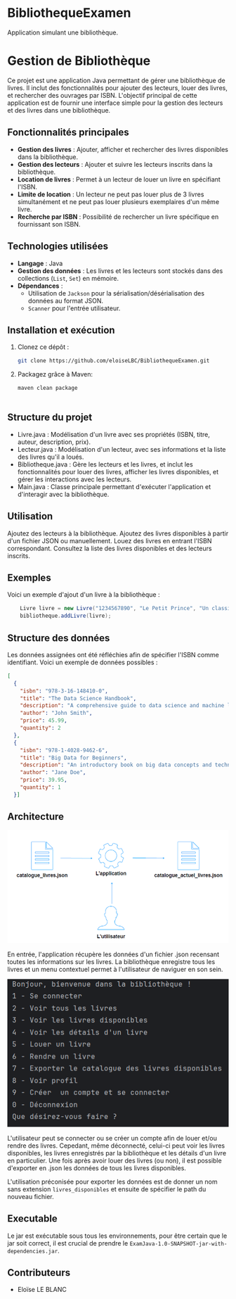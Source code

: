 # BibliothequeExamen
Application simulant une bibliothèque.

# Gestion de Bibliothèque

Ce projet est une application Java permettant de gérer une bibliothèque de livres. Il inclut des fonctionnalités pour ajouter des lecteurs, louer des livres, et rechercher des ouvrages par ISBN. L'objectif principal de cette application est de fournir une interface simple pour la gestion des lecteurs et des livres dans une bibliothèque.

## Fonctionnalités principales

- **Gestion des livres** : Ajouter, afficher et rechercher des livres disponibles dans la bibliothèque.
- **Gestion des lecteurs** : Ajouter et suivre les lecteurs inscrits dans la bibliothèque.
- **Location de livres** : Permet à un lecteur de louer un livre en spécifiant l'ISBN.
- **Limite de location** : Un lecteur ne peut pas louer plus de 3 livres simultanément et ne peut pas louer plusieurs exemplaires d'un même livre.
- **Recherche par ISBN** : Possibilité de rechercher un livre spécifique en fournissant son ISBN.

## Technologies utilisées

- **Langage** : Java
- **Gestion des données** : Les livres et les lecteurs sont stockés dans des collections (`List`, `Set`) en mémoire.
- **Dépendances** : 
  - Utilisation de `Jackson` pour la sérialisation/désérialisation des données au format JSON.
  - `Scanner` pour l'entrée utilisateur.

## Installation et exécution

1. Clonez ce dépôt :
   ```bash
   git clone https://github.com/eloiseLBC/BibliothequeExamen.git

2. Packagez grâce à Maven:
   ```bash
   maven clean package
  
## Structure du projet
* Livre.java : Modélisation d'un livre avec ses propriétés (ISBN, titre, auteur, description, prix).
* Lecteur.java : Modélisation d'un lecteur, avec ses informations et la liste des livres qu'il a loués.
* Bibliotheque.java : Gère les lecteurs et les livres, et inclut les fonctionnalités pour louer des livres, afficher les livres disponibles, et gérer les interactions avec les lecteurs.
* Main.java : Classe principale permettant d'exécuter l'application et d'interagir avec la bibliothèque.

## Utilisation
Ajoutez des lecteurs à la bibliothèque.
Ajoutez des livres disponibles à partir d'un fichier JSON ou manuellement.
Louez des livres en entrant l'ISBN correspondant.
Consultez la liste des livres disponibles et des lecteurs inscrits.

## Exemples
Voici un exemple d'ajout d'un livre à la bibliothèque :
````java
    Livre livre = new Livre("1234567890", "Le Petit Prince", "Un classique de la littérature", "Antoine de Saint-Exupéry", 15.99);
    bibliotheque.addLivre(livre);
````
    

## Structure des données
Les données assignées ont été réfléchies afin de spécifier l'ISBN comme identifiant. Voici un exemple de données possibles : 
```json
[
  {
    "isbn": "978-3-16-148410-0",
    "title": "The Data Science Handbook",
    "description": "A comprehensive guide to data science and machine learning.",
    "author": "John Smith",
    "price": 45.99,
    "quantity": 2
  },
  {
    "isbn": "978-1-4028-9462-6",
    "title": "Big Data for Beginners",
    "description": "An introductory book on big data concepts and technologies.",
    "author": "Jane Doe",
    "price": 39.95,
    "quantity": 1
  }]
```

## Architecture
<div align="center">
  <img src="img.png" alt="Description de l'image" width="700"/>
</div>
<div>
  <p>En entrée, l'application récupère les données d'un fichier .json recensant toutes les informations sur les livres. La bibliothèque enregistre tous les livres et un menu contextuel permet à l'utilisateur de naviguer en son sein.
</p>
</div>

<div align="center">
  <img src="img_1.png" alt="Description de l'image" width="700"/>
</div>
<div>
  <p>L'utilisateur peut se connecter ou se créer un compte afin de louer et/ou rendre des livres. Cepedant, même déconnecté, celui-ci peut voir les livres disponibles, les livres enregistrés par la bibliothèque et les détails d'un livre en particulier.
Une fois après avoir louer des livres (ou non), il est possible d'exporter en .json les données de tous les livres disponibles.

L'utilisation préconisée pour exporter les données est de donner un nom sans extension ``livres_disponibles`` et ensuite de spécifier le path du nouveau fichier.

</p>
</div>


## Executable
Le jar est exécutable sous tous les environnements, pour être certain que le jar soit correct, il est crucial de prendre le ``ExamJava-1.0-SNAPSHOT-jar-with-dependencies.jar``.

## Contributeurs
* Eloïse LE BLANC
